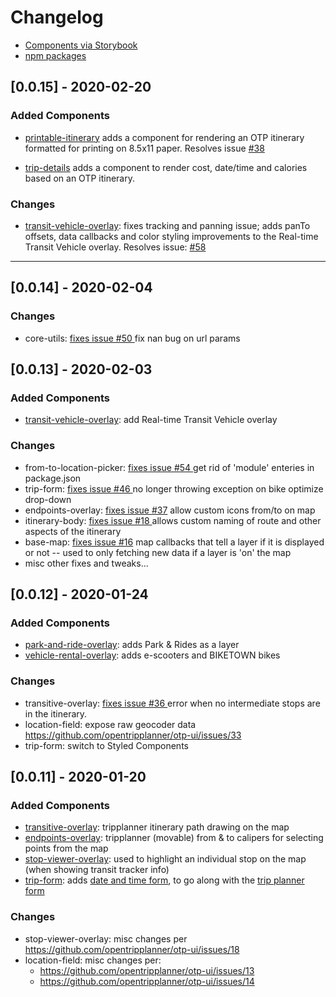 # Changelog

- [Components via Storybook](http://www.opentripplanner.org/otp-ui)
- [npm packages](https://www.npmjs.com/org/opentripplanner)

## [0.0.15] - 2020-02-20

### Added Components

- [printable-itinerary](http://www.opentripplanner.org/otp-ui/?path=/story/printableitinerary--itinerarybody-with-walk-only-itinerary) adds a component for rendering an OTP itinerary formatted for printing on 8.5x11 paper. Resolves issue [#38](https://github.com/opentripplanner/otp-ui/issues/38)

- [trip-details](http://www.opentripplanner.org/otp-ui/?path=/story/tripdetails--tripdetails-with-tnc-transit-itinerary) adds a component to render cost, date/time and calories based on an OTP itinerary.

### Changes

- [transit-vehicle-overlay](http://www.opentripplanner.org/otp-ui/?path=/story/transitvehicleoverlay--real-time-vehicles-in-layer-switcher): fixes tracking and panning issue; adds panTo offsets, data callbacks and color styling improvements to the Real-time Transit Vehicle overlay. Resolves issue: [#58](https://github.com/opentripplanner/otp-ui/issues/58)

---

## [0.0.14] - 2020-02-04

### Changes

- core-utils: [fixes issue #50 ](https://github.com/opentripplanner/otp-ui/issues/50) fix nan bug on url params

## [0.0.13] - 2020-02-03

### Added Components

- [transit-vehicle-overlay](http://www.opentripplanner.org/otp-ui/?path=/story/realtime-vehiclelayer--real-time-vehicles-layer): add Real-time Transit Vehicle overlay

### Changes

- from-to-location-picker: [fixes issue #54 ](https://github.com/opentripplanner/otp-ui/issues/54) get rid of 'module' enteries in package.json
- trip-form: [fixes issue #46 ](https://github.com/opentripplanner/otp-ui/issues/46) no longer throwing exception on bike optimize drop-down
- endpoints-overlay: [fixes issue #37](https://github.com/opentripplanner/otp-ui/issues/37) allow custom icons from/to on map
- itinerary-body: [fixes issue #18 ](https://github.com/opentripplanner/otp-ui/issues/18) allows custom naming of route and other aspects of the itinerary
- base-map: [fixes issue #16](https://github.com/opentripplanner/otp-ui/issues/16) map callbacks that tell a layer if it is displayed or not -- used to only fetching new data if a layer is 'on' the map
- misc other fixes and tweaks...

## [0.0.12] - 2020-01-24

### Added Components

- [park-and-ride-overlay](http://www.opentripplanner.org/otp-ui/?path=/story/parkandrideoverlay--parkandrideoverlay): adds Park & Rides as a layer
- [vehicle-rental-overlay](http://www.opentripplanner.org/otp-ui/?path=/story/vehiclerentaloverlay--vehiclerentaloverlay-with-rental-bicycles): adds e-scooters and BIKETOWN bikes

### Changes

- transitive-overlay: [fixes issue #36 ](https://github.com/opentripplanner/otp-ui/issues/36) error when no intermediate stops are in the itinerary.
- location-field: expose raw geocoder data https://github.com/opentripplanner/otp-ui/issues/33
- trip-form: switch to Styled Components

## [0.0.11] - 2020-01-20

### Added Components

- [transitive-overlay](http://www.opentripplanner.org/otp-ui/?path=/story/transitiveoverlay--transitiveoverlay-with-e-scooter-rental-transit-itinerary): tripplanner itinerary path drawing on the map
- [endpoints-overlay](http://www.opentripplanner.org/otp-ui/?path=/story/endpointsoverlay--endpointsoverlay): tripplanner (movable) from & to calipers for selecting points from the map
- [stop-viewer-overlay](http://www.opentripplanner.org/otp-ui/?path=/story/stopvieweroverlay--stopvieweroverlay): used to highlight an individual stop on the map (when showing transit tracker info)
- [trip-form](http://www.opentripplanner.org/otp-ui/?path=/story/datetimeselector--date-time-selector): adds [date and time form](http://www.opentripplanner.org/otp-ui/?path=/story/datetimeselector--date-time-selector), to go along with the [trip planner form](http://www.opentripplanner.org/otp-ui/?path=/story/settingsselectorpanel--settings-selector-panel)

### Changes

- stop-viewer-overlay: misc changes per https://github.com/opentripplanner/otp-ui/issues/18
- location-field: misc changes per:
  - https://github.com/opentripplanner/otp-ui/issues/13
  - https://github.com/opentripplanner/otp-ui/issues/14
